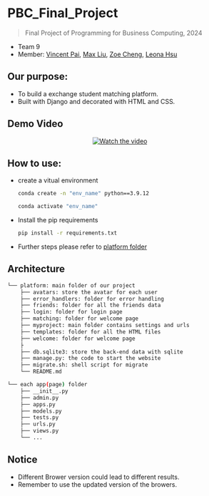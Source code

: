 # PBC_Final_Project
> Final Project of Programming for Business Computing, 2024
- Team 9
- Member: [Vincent Pai](https://github.com/Bai1026), [Max Liu](https://github.com/max09401), [Zoe Cheng](https://github.com/zoe891026), [Leona Hsu](https://github.com/Leonahsu)

## Our purpose:
- To build a exchange student matching platform.
- Built with Django and decorated with HTML and CSS.

## Demo Video

<p align="center">
  <a href="https://www.youtube.com/watch?v=hyX775lLM6A">
    <img src="https://img.youtube.com/vi/hyX775lLM6A/0.jpg" alt="Watch the video">
  </a>
</p>
  
## How to use:
- create a vitual environment
  ```bash
  conda create -n "env_name" python==3.9.12
  ```
  ```bash
  conda activate "env_name"
  ```
- Install the pip requirements
  ```bash
  pip install -r requirements.txt
  ```
- Further steps please refer to [platform folder](https://github.com/Bai1026/PBC_Final_Project/tree/main/platform)

## Architecture
```bash
└── platform: main folder of our project
    ├── avatars: store the avatar for each user
    ├── error_handlers: folder for error handling
    ├── friends: folder for all the friends data
    ├── login: folder for login page
    ├── matching: folder for welcome page
    ├── myproject: main folder contains settings and urls
    ├── templates: folder for all the HTML files
    ├── welcome: folder for welcome page
    ├
    ├── db.sqlite3: store the back-end data with sqlite
    ├── manage.py: the code to start the website
    ├── migrate.sh: shell script for migrate
    └── README.md  
```

```bash
└── each app(page) folder
    ├── __init__.py
    ├── admin.py
    ├── apps.py
    ├── models.py
    ├── tests.py
    ├── urls.py
    ├── views.py
    └── ...
```

## Notice
- Different Brower version could lead to different results.
- Remember to use the updated version of the browers.
